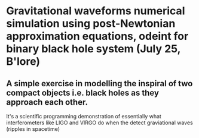 # Gravitational waveforms numerical simulation using post-Newtonian approximation equations, odeint for binary black hole system (July 25, B'lore)

## A simple exercise in modelling the inspiral of two compact objects i.e. black holes as they approach each other. 
It's a scientific programming demonstration of essentially what interferometers like LIGO and VIRGO do when the detect graviational waves (ripples in spacetime)
